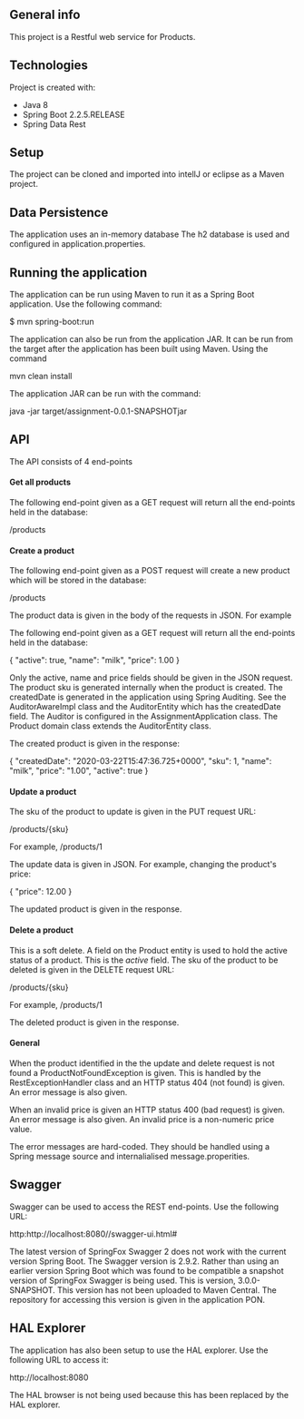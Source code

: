 ## General info
This project is a Restful web service for Products.

## Technologies
Project is created with:
* Java 8
* Spring Boot 2.2.5.RELEASE
* Spring Data Rest

## Setup
The project can be cloned and imported into intellJ or eclipse as a Maven project.

## Data Persistence
The application uses an in-memory database The h2 database is used and configured in application.properties.

## Running the application
The application can be run using Maven to run it as a Spring Boot application. Use the following command:

$ mvn spring-boot:run

The application can also be run from the application JAR. It can be run from the target after the application
has been built using Maven. Using the command

mvn clean install

The application JAR can be run with the command:

java -jar target/assignment-0.0.1-SNAPSHOTjar

## API
The API consists of 4 end-points
#### Get all products
The following end-point given as a GET request will return all the end-points held in the database:

/products

#### Create a product
The following end-point given as a POST request will create a new product which
will be stored in the database:

/products

The product data is given in the body of the requests in JSON. For example

The following end-point given as a GET request will return all the end-points held in the database:

{
  "active": true,
  "name": "milk",
  "price": 1.00
}

Only the active, name and price fields should be given in the JSON request. The
product sku is generated internally when the product is created. The createdDate
is generated in the application using Spring Auditing. See the AuditorAwareImpl
class and the AuditorEntity which has the createdDate field. The Auditor is configured in the AssignmentApplication
class. The Product domain class extends the AuditorEntity class.

The created product is given in the response:

{
  "createdDate": "2020-03-22T15:47:36.725+0000",
  "sku": 1,
  "name": "milk",
  "price": "1.00",
  "active": true
}

#### Update a product
The sku of the product to update is given in the PUT request URL:

/products/{sku}

For example,
/products/1

The update data is given in JSON. For example, changing the product's price:

{
  "price": 12.00
}

The updated product is given in the response.

#### Delete a product
This is a soft delete. A field on the Product entity is used to hold the active
status of a product. This is the _active_ field.
The sku of the product to be deleted is given in the DELETE request URL:

/products/{sku}

For example,
/products/1

The deleted product is given in the response.

#### General
When the product identified in the the update and delete request is not found
a ProductNotFoundException is given. This is handled by the RestExceptionHandler
class and an HTTP status 404 (not found) is given. An error message is also given.

When an invalid price is given an HTTP status 400 (bad request) is given. An error
message is also given. An invalid price is a non-numeric price value.

The error messages are hard-coded. They should be handled using a Spring message
source and internalialised message.properities.

## Swagger
Swagger can be used to access the REST end-points. Use the following URL:

http:http://localhost:8080//swagger-ui.html#

The latest version of SpringFox Swagger 2 does not work with the current version
Spring Boot. The Swagger version is 2.9.2. Rather than using an earlier version
Spring Boot which was found to be compatible a snapshot version of SpringFox
Swagger is being used. This is version, 3.0.0-SNAPSHOT. This version has not
been uploaded to Maven Central. The repository for accessing this version is
given in the application PON.

## HAL Explorer
The application has also been setup to use the HAL explorer. Use the following
URL to access it:

http://localhost:8080

The HAL browser is not being used because this has been replaced by the HAL explorer.

